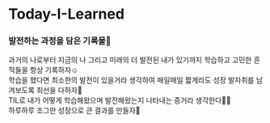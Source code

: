 # Today-I-Learned
### 발전하는 과정을 담은 기록물📝
과거의 나로부터 지금의 나 그리고 미래의 더 발전된 내가 있기까지 학습하고 고민한 흔적들을 항상 기록하자☺️   
학습을 했다면 최소한의 발전이 있을거라 생각하여 매일매일 짧게라도 성장 발자취를 남겨보도록 최선을 다하자🙌   
TIL로 내가 어떻게 학습해왔으며 발전해왔는지 나타내는 증거라 생각한다👍🏻   
하루하루 조그만 성장으로 큰 결과를 만들자🎉

